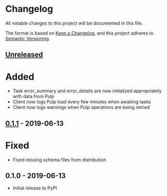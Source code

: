 # Changelog

All notable changes to this project will be documented in this file.

The format is based on [Keep a Changelog](https://keepachangelog.com/en/1.0.0/),
and this project adheres to [Semantic Versioning](https://semver.org/spec/v2.0.0.html).

## [Unreleased]

# Added
- Task error_summary and error_details are now initialized appropriately
  with data from Pulp
- Client now logs Pulp load every few minutes when awaiting tasks
- Client now logs warnings when Pulp operations are being retried

## [0.1.1] - 2019-06-13

# Fixed
- Fixed missing schema files from distribution

## 0.1.0 - 2019-06-13

- Initial release to PyPI

[Unreleased]: https://github.com/release-engineering/pubtools-pulplib/compare/v0.1.1...HEAD
[0.1.1]: https://github.com/release-engineering/pubtools-pulplib/compare/v0.1.0...v0.1.1
